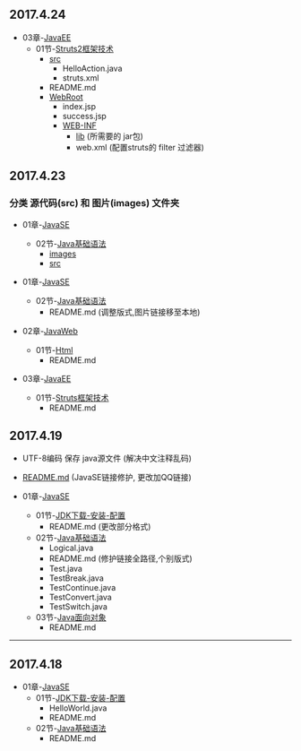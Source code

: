 ## 2017.4.24

- 03章-[JavaEE](/03章-JavaEE)
  - 01节-[Struts2框架技术](/03章-JavaEE/01节-Struts2框架技术)
    - [src](/03章-JavaEE/01节-Struts2框架技术/src)
      - HelloAction.java
      - struts.xml
    - README.md
    - [WebRoot](/03章-JavaEE/01节-Struts2框架技术/WebRoot)
      - index.jsp
      - success.jsp
      - [WEB-INF](/03章-JavaEE/01节-Struts2框架技术/WebRoot/WEB-INF)
        - [lib](/03章-JavaEE/01节-Struts2框架技术/WebRoot/WEB-INF/lib) (所需要的 jar包)
        - web.xml (配置struts的 filter 过滤器)

## 2017.4.23

### 分类 源代码(src) 和 图片(images) 文件夹
- 01章-[JavaSE](/01章-JavaSE)
  - 02节-[Java基础语法](/01章-JavaSE/02节-Java基础语法)
    - [images](/01章-JavaSE/02节-Java基础语法/images)
    - [src](/01章-JavaSE/02节-Java基础语法/src)

- 01章-[JavaSE](/01章-JavaSE)
  - 02节-[Java基础语法](/01章-JavaSE/02节-Java基础语法)
    - README.md (调整版式,图片链接移至本地)

- 02章-[JavaWeb](/02章-JavaWeb)
  - 01节-[Html](/02章-JavaWeb/01节-Html)
    - README.md

- 03章-[JavaEE](/03章-JavaEE)
  - 01节-[Struts框架技术](/03章-JavaEE/01节-Struts框架技术)
    - README.md

## 2017.4.19

- UTF-8编码 保存 java源文件 (解决中文注释乱码)
- [README.md](/README.md) (JavaSE链接修护, 更改加QQ链接)

- 01章-[JavaSE](/01章-JavaSE)
	- 01节-[JDK下载-安装-配置](/01章-JavaSE/01节-JDK下载-安装-配置)
		- README.md (更改部分格式)
	- 02节-[Java基础语法](/01章-JavaSE/02节-Java基础语法)
		- Logical.java
		- README.md (修护链接全路径,个别版式)
		- Test.java
		- TestBreak.java
		- TestContinue.java
		- TestConvert.java
		- TestSwitch.java
	- 03节-[Java面向对象](/01章-JavaSE/03节-Java面向对象)
		- README.md

---

## 2017.4.18

- 01章-[JavaSE](/01章-JavaSE)
	- 01节-[JDK下载-安装-配置](/01章-JavaSE/01节-JDK下载-安装-配置)
		- HelloWorld.java
		- README.md
	- 02节-[Java基础语法](/01章-JavaSE/02节-Java基础语法)
		- README.md